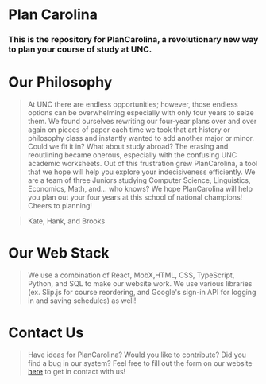 # Plan Carolina
### This is the repository for PlanCarolina, a revolutionary new way to plan your course of study at UNC.
# Our Philosophy
> At UNC there are endless opportunities; however, those endless options can be overwhelming especially with only four years to seize them. We found ourselves rewriting our four-year plans over and over again on pieces of paper each time we took that art history or philosophy class and instantly wanted to add another major or minor. Could we fit it in? What about study abroad? The erasing and reoutlining became onerous, especially with the confusing UNC academic worksheets. Out of this frustration grew PlanCarolina, a tool that we hope will help you explore your indecisiveness efficiently. We are a team of three Juniors studying Computer Science, Linguistics, Economics, Math, and... who knows? We hope PlanCarolina will help you plan out your four years at this school of national champions! Cheers to planning!

> Kate, Hank, and Brooks

# Our Web Stack
> We use a combination of React, MobX,HTML, CSS, TypeScript, Python, and SQL to make our website work. We use various libraries (ex. Slip.js for course reordering, and Google's sign-in API for logging in and saving schedules) as well!

# Contact Us
> Have ideas for PlanCarolina? Would you like to contribute? Did you find a bug in our system? Feel free to fill out the form on our website [here](http://plancarolina.com/contactus)
to get in contact with us!

